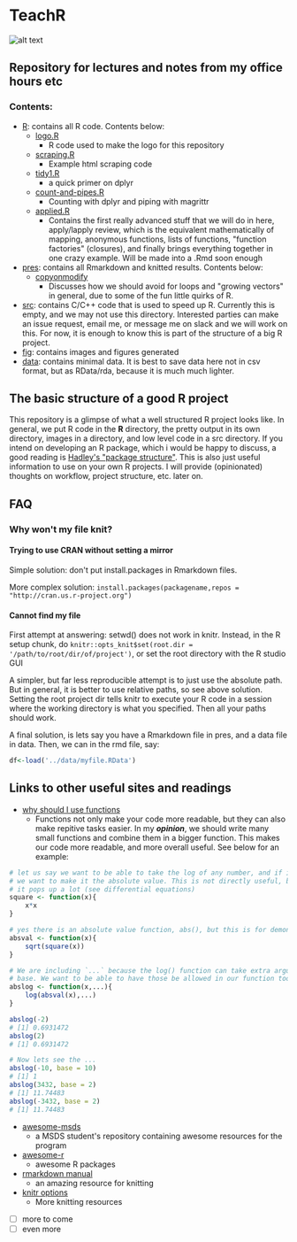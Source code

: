 # TeachR
![alt text](https://imgur.com/gOXtA3f.jpg)
## Repository for lectures and notes from my office hours etc

### Contents:
* [R](R/): contains all R code. Contents below:
	* [logo.R](R/logo.R)
		* R code used to make the logo for this repository
	* [scraping.R](R/scraping.R)
		* Example html scraping code
	* [tidy1.R](R/tidy1.R)
		* a quick primer on dplyr
	* [count-and-pipes.R](R/count-and-pipes.R)
		* Counting with dplyr and piping with magrittr 
	* [applied.R](R/applied.R)
		* Contains the first really advanced stuff that we will do in here, apply/lapply review, which is the equivalent mathematically of mapping, anonymous functions, lists of functions, "function factories" (closures), and finally brings everything together in one crazy example. Will be made into a .Rmd soon enough
* [pres](pres/): contains all Rmarkdown and knitted results. Contents below:
	* [copyonmodify](pres/copyonmodify.md)
		* Discusses how we should avoid for loops and "growing vectors" in general, due to some of the fun little quirks of R.
* [src](src/): contains C/C++ code that is used to speed up R. Currently this is empty, and we may not use this directory. Interested parties can make an issue request, email me, or message me on slack and we will work on this. For now, it is enough to know this is part of the structure of a big R project.
* [fig](fig/): contains images and figures generated
* [data](data/): contains minimal data. It is best to save data here not in csv format, but as RData/rda, because it is much much lighter.





## The basic structure of a good R project

This repository is a glimpse of what a well structured R project looks like. In general, we put R code in the **R** directory, the pretty output in its own directory, images in a directory, and low level code in a src directory. If you intend on developing an R package, which i would be happy to discuss, a good reading is [Hadley's "package structure"](http://r-pkgs.had.co.nz/package.html). This is also just useful information to use on your own R projects. I will provide (opinionated) thoughts on workflow, project structure, etc. later on.

## FAQ

### Why won't my file knit?

#### Trying to use CRAN without setting a mirror

Simple solution: don't put install.packages in Rmarkdown files.

More complex solution: `install.packages(packagename,repos = "http://cran.us.r-project.org")`

#### Cannot find my file

First attempt at answering: setwd() does not work in knitr. Instead, in the R setup chunk, do `knitr::opts_knit$set(root.dir = '/path/to/root/dir/of/project')`, or set the root directory with the R studio GUI

A simpler, but far less reproducible attempt is to just use the absolute path. But in general, it is better to use relative paths, so see above solution. Setting the root project dir tells knitr to execute your R code in a session where the working directory is what you specified. Then all your paths should work. 

A final solution, is lets say you have a Rmarkdown file in pres, and a data file in data. Then, we can in the rmd file, say:

```R
df<-load('../data/myfile.RData')
```

## Links to other useful sites and readings
* [why should I use functions](https://nicercode.github.io/guides/functions/)
	* Functions not only make your code more readable, but they can also make repitive tasks easier. In my ***opinion***, we should write many small functions and combine them in a bigger function. This makes our code more readable, and more overall useful. See below for an example:
```R
# let us say we want to be able to take the log of any number, and if it is negative
# we want to make it the absolute value. This is not directly useful, but in math
# it pops up a lot (see differential equations)
square <- function(x){
	x*x
}

# yes there is an absolute value function, abs(), but this is for demonstration purpuses
absval <- function(x){
	sqrt(square(x))
}

# We are including `...` because the log() function can take extra arguments, e.g.
# base. We want to be able to have those be allowed in our function too.
abslog <- function(x,...){
	log(absval(x),...)
}

abslog(-2)
# [1] 0.6931472
abslog(2)
# [1] 0.6931472

# Now lets see the ...
abslog(-10, base = 10)
# [1] 1
abslog(3432, base = 2)
# [1] 11.74483
abslog(-3432, base = 2)
# [1] 11.74483
```

* [awesome-msds](https://github.com/drake-smu/awesome-msds-smu)
	* a MSDS student's repository containing awesome resources for the program 
* [awesome-r](https://awesome-r.com/#awesome-r)
	* awesome R packages
* [rmarkdown manual](https://bookdown.org/yihui/rmarkdown/)
	* an amazing resource for knitting
* [knitr options](https://yihui.name/knitr/options/) 
	* More knitting resources


- [ ] more to come
- [ ] even more
